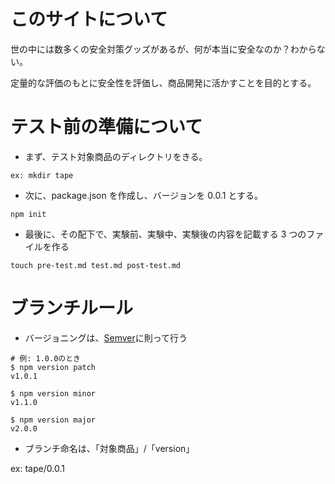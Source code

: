 # このサイトについて

世の中には数多くの安全対策グッズがあるが、何が本当に安全なのか？わからない。

定量的な評価のもとに安全性を評価し、商品開発に活かすことを目的とする。

# テスト前の準備について

- まず、テスト対象商品のディレクトリをきる。

`ex: mkdir tape`

- 次に、package.json を作成し、バージョンを 0.0.1 とする。

`npm init`

- 最後に、その配下で、実験前、実験中、実験後の内容を記載する 3 つのファイルを作る

`touch pre-test.md test.md post-test.md`

# ブランチルール

- バージョニングは、[Semver](https://semver.org/lang/ja/)に則って行う

```
# 例: 1.0.0のとき
$ npm version patch
v1.0.1

$ npm version minor
v1.1.0

$ npm version major
v2.0.0
```

- ブランチ命名は、「対象商品」/「version」

ex: tape/0.0.1
